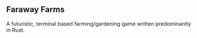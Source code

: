 ## Faraway Farms

A futuristic, terminal based farming/gardening game written predominantly in Rust.
